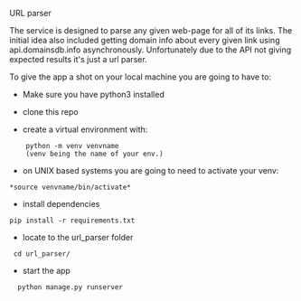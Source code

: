 URL parser


The service is designed to parse any given web-page for all of its links.
The initial idea also included getting domain info about every given link using api.domainsdb.info asynchronously. 
Unfortunately due to the API not giving expected results it's just a url parser. 

To give the app a shot on your local machine you are going to have to:

- Make sure you have python3 installed

- clone this repo

- create a virtual environment with:
```
    python -m venv venvname 
    (venv being the name of your env.) 
```
- on UNIX based systems you are going to need to activate your venv: 

```
*source venvname/bin/activate*
```
 - install dependencies 
```
pip install -r requirements.txt
```
 - locate to the url_parser folder 
 ```
  cd url_parser/
 ``` 
- start the app
```
  python manage.py runserver
 ``` 
  
 
